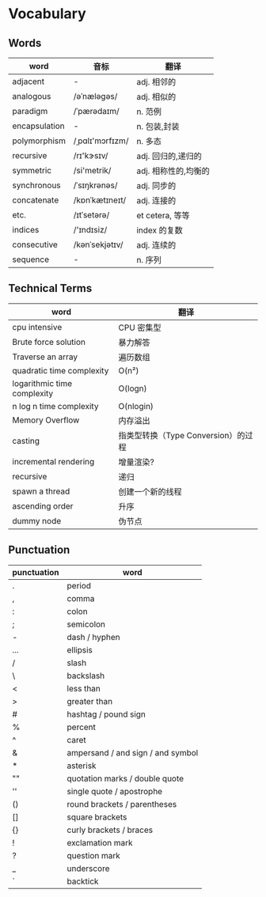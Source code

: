 # Vocabulary

## Words

| word          | 音标            | 翻译                 |
| ------------- | --------------- | -------------------- |
| adjacent      | -               | adj. 相邻的          |
| analogous     | /əˈnæləɡəs/     | adj. 相似的          |
| paradigm      | /ˈpærədaɪm/     | n. 范例              |
| encapsulation | -               | n. 包装,封装         |
| polymorphism  | /ˌpɑlɪ'mɔrfɪzm/ | n. 多态              |
| recursive     | /rɪ'kɝsɪv/      | adj. 回归的,递归的   |
| symmetric     | /si'metrik/     | adj. 相称性的,均衡的 |
| synchronous   | /ˈsɪŋkrənəs/    | adj. 同步的          |
| concatenate   | /kɒnˈkætɪneɪt/  | adj. 连接的          |
| etc.          | /ɪtˈsetərə/     | et cetera, 等等      |
| indices       | /'ɪndɪsiz/      | index 的复数         |
| consecutive   | /kənˈsekjətɪv/  | adj. 连续的          |
| sequence      | -               | n. 序列              |

## Technical Terms

| word                        | 翻译                                |
| --------------------------- | ----------------------------------- |
| cpu intensive               | CPU 密集型                          |
| Brute force solution        | 暴力解答                            |
| Traverse an array           | 遍历数组                            |
| quadratic time complexity   | O(n²)                               |
| logarithmic time complexity | O(logn)                             |
| n log n time complexity     | O(nlogin)                           |
| Memory Overflow             | 内存溢出                            |
| casting                     | 指类型转换（Type Conversion）的过程 |
| incremental rendering       | 增量渲染?                           |
| recursive                   | 递归                                |
| spawn a thread              | 创建一个新的线程                    |
| ascending order             | 升序                                |
| dummy node                  | 伪节点                              |

## Punctuation

| punctuation | word                              |
| ----------- | --------------------------------- |
| .           | period                            |
| ,           | comma                             |
| :           | colon                             |
| ;           | semicolon                         |
| -           | dash / hyphen                     |
| ...         | ellipsis                          |
| /           | slash                             |
| \           | backslash                         |
| <           | less than                         |
| >           | greater than                      |
| #           | hashtag / pound sign              |
| %           | percent                           |
| ^           | caret                             |
| &           | ampersand / and sign / and symbol |
| \*          | asterisk                          |
| ""          | quotation marks / double quote    |
| ''          | single quote / apostrophe         |
| ()          | round brackets / parentheses      |
| []          | square brackets                   |
| {}          | curly brackets / braces           |
| !           | exclamation mark                  |
| ?           | question mark                     |
| \_          | underscore                        |
| `           | backtick                          |
